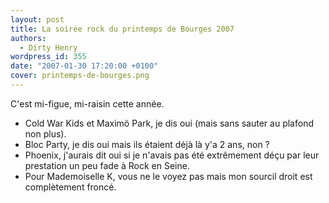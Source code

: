 ```yaml
---
layout: post
title: La soirée rock du printemps de Bourges 2007
authors:
  - Dirty Henry
wordpress_id: 355
date: "2007-01-30 17:20:00 +0100"
cover: printemps-de-bourges.png
---
```


C'est mi-figue, mi-raisin cette année.

- Cold War Kids et Maximö Park, je dis oui (mais sans sauter au plafond non
  plus).
- Bloc Party, je dis oui mais ils étaient déjà là y'a 2 ans, non ?
- Phoenix, j'aurais dit oui si je n'avais pas été extrêmement déçu par leur
  prestation un peu fade à Rock en Seine.
- Pour Mademoiselle K, vous ne le voyez pas mais mon sourcil droit est
  complètement froncé.

